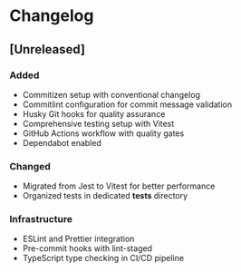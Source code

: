 # Changelog

## [Unreleased]

### Added

- Commitizen setup with conventional changelog
- Commitlint configuration for commit message validation
- Husky Git hooks for quality assurance
- Comprehensive testing setup with Vitest
- GitHub Actions workflow with quality gates
- Dependabot enabled

### Changed

- Migrated from Jest to Vitest for better performance
- Organized tests in dedicated **tests** directory

### Infrastructure

- ESLint and Prettier integration
- Pre-commit hooks with lint-staged
- TypeScript type checking in CI/CD pipeline
